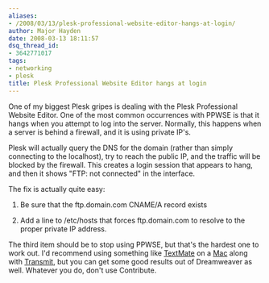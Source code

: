 ```yaml
---
aliases:
- /2008/03/13/plesk-professional-website-editor-hangs-at-login/
author: Major Hayden
date: 2008-03-13 18:11:57
dsq_thread_id:
- 3642771017
tags:
- networking
- plesk
title: Plesk Professional Website Editor hangs at login
---
```


One of my biggest Plesk gripes is dealing with the Plesk Professional Website Editor. One of the most common occurrences with PPWSE is that it hangs when you attempt to log into the server. Normally, this happens when a server is behind a firewall, and it is using private IP's.

Plesk will actually query the DNS for the domain (rather than simply connecting to the localhost), try to reach the public IP, and the traffic will be blocked by the firewall. This creates a login session that appears to hang, and then it shows "FTP: not connected" in the interface.

The fix is actually quite easy:

1) Be sure that the ftp.domain.com CNAME/A record exists

2) Add a line to /etc/hosts that forces ftp.domain.com to resolve to the proper private IP address.

The third item should be to stop using PPWSE, but that's the hardest one to work out. I'd recommend using something like [TextMate][1] on a [Mac][2] along with [Transmit][3], but you can get some good results out of Dreamweaver as well. Whatever you do, don't use Contribute.

 [1]: http://macromates.com/
 [2]: http://www.apple.com/macbookpro/
 [3]: http://www.panic.com/transmit/